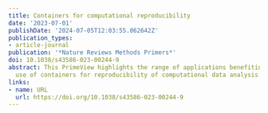 ```yaml
---
title: Containers for computational reproducibility
date: '2023-07-01'
publishDate: '2024-07-05T12:03:55.062642Z'
publication_types:
- article-journal
publication: '*Nature Reviews Methods Primers*'
doi: 10.1038/s43586-023-00244-9
abstract: This PrimeView highlights the range of applications benefiting from the
  use of containers for reproducibility of computational data analysis.
links:
- name: URL
  url: https://doi.org/10.1038/s43586-023-00244-9
---
```

